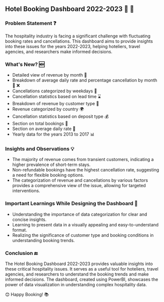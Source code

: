 ## Hotel Booking Dashboard 2022-2023 :hotel: :calendar:

### Problem Statement :question:

The hospitality industry is facing a significant challenge with fluctuating booking rates and cancellations. This dashboard aims to provide insights into these issues for the years 2022-2023, helping hoteliers, travel agencies, and researchers make informed decisions.

### What's New? :new:

- Detailed view of revenue by month 📅
- Breakdown of average daily rate and percentage cancellation by month 💸 ❌
- Cancellations categorized by weekdays 📅
- Cancellation statistics based on lead time ⌛
- Breakdown of revenue by customer type 👥
- Revenue categorized by country 🌍
- Cancellation statistics based on deposit type 💰
- Section on total bookings 📑
- Section on average daily rate 💸
- Yearly data for the years 2013 to 2017 📊

### Insights and Observations :bulb:

- The majority of revenue comes from transient customers, indicating a higher prevalence of short-term stays.
- Non-refundable bookings have the highest cancellation rate, suggesting a need for flexible booking options.
- The categorization of revenue and cancellations by various factors provides a comprehensive view of the issue, allowing for targeted interventions.

### Important Learnings While Designing the Dashboard :book:

- Understanding the importance of data categorization for clear and concise insights.
- Learning to present data in a visually appealing and easy-to-understand format.
- Realizing the significance of customer type and booking conditions in understanding booking trends.

### Conclusion :end:

The Hotel Booking Dashboard 2022-2023 provides valuable insights into these critical hospitality issues. It serves as a useful tool for hoteliers, travel agencies, and researchers to understand the booking trends and make informed decisions. The dashboard, created using PowerBI, showcases the power of data visualization in understanding complex hospitality data.

😊 Happy Booking! 📚

